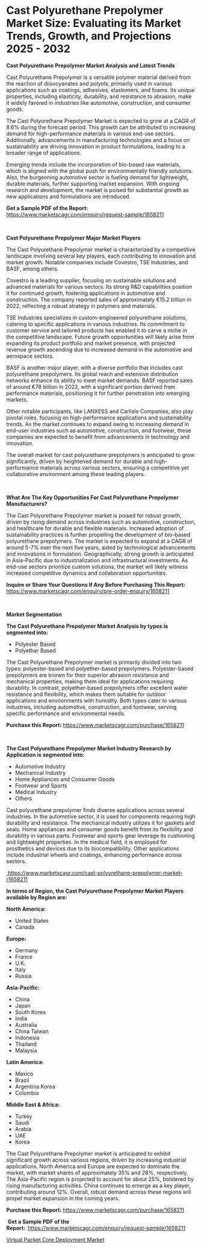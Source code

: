 <p><h1>Cast Polyurethane Prepolymer Market Size: Evaluating its Market Trends, Growth, and Projections 2025 - 2032</h1></p><p><strong>Cast Polyurethane Prepolymer Market Analysis and Latest Trends</strong></p>
<p><p>Cast Polyurethane Prepolymer is a versatile polymer material derived from the reaction of diisocyanates and polyols, primarily used in various applications such as coatings, adhesives, elastomers, and foams. Its unique properties, including elasticity, durability, and resistance to abrasion, make it widely favored in industries like automotive, construction, and consumer goods.</p><p>The Cast Polyurethane Prepolymer Market is expected to grow at a CAGR of 8.6% during the forecast period. This growth can be attributed to increasing demand for high-performance materials in various end-use sectors. Additionally, advancements in manufacturing technologies and a focus on sustainability are driving innovation in product formulations, leading to a broader range of applications. </p><p>Emerging trends include the incorporation of bio-based raw materials, which is aligned with the global push for environmentally friendly solutions. Also, the burgeoning automotive sector is fueling demand for lightweight, durable materials, further supporting market expansion. With ongoing research and development, the market is poised for substantial growth as new applications and formulations are introduced.</p></p>
<p><strong>Get a Sample PDF of the Report:&nbsp;</strong> <a href="https://www.marketscagr.com/enquiry/request-sample/1658211?utm_campaign=1879&utm_medium=2&utm_source=Github&utm_content=ia&utm_term=23032025&utm_id=cast-polyurethane-prepolymer">https://www.marketscagr.com/enquiry/request-sample/1658211</a></p>
<p>&nbsp;</p>
<p><strong>Cast Polyurethane Prepolymer Major Market Players</strong></p>
<p><p>The Cast Polyurethane Prepolymer market is characterized by a competitive landscape involving several key players, each contributing to innovation and market growth. Notable companies include Covestro, TSE Industries, and BASF, among others.</p><p>Covestro is a leading supplier, focusing on sustainable solutions and advanced materials for various sectors. Its strong R&D capabilities position it for continued growth, fostering applications in automotive and construction. The company reported sales of approximately €15.2 billion in 2022, reflecting a robust strategy in polymers and materials.</p><p>TSE Industries specializes in custom-engineered polyurethane solutions, catering to specific applications in various industries. Its commitment to customer service and tailored products has enabled it to carve a niche in the competitive landscape. Future growth opportunities will likely arise from expanding its product portfolio and market presence, with projected revenue growth ascending due to increased demand in the automotive and aerospace sectors.</p><p>BASF is another major player, with a diverse portfolio that includes cast polyurethane prepolymers. Its global reach and extensive distribution networks enhance its ability to meet market demands. BASF reported sales of around €78 billion in 2022, with a significant portion derived from performance materials, positioning it for further penetration into emerging markets.</p><p>Other notable participants, like LANXESS and Carlisle Companies, also play pivotal roles, focusing on high-performance applications and sustainability trends. As the market continues to expand owing to increasing demand in end-user industries such as automotive, construction, and footwear, these companies are expected to benefit from advancements in technology and innovation.</p><p>The overall market for cast polyurethane prepolymers is anticipated to grow significantly, driven by heightened demand for durable and high-performance materials across various sectors, ensuring a competitive yet collaborative environment among these leading players.</p></p>
<p>&nbsp;</p>
<p><strong>What Are The Key Opportunities For Cast Polyurethane Prepolymer Manufacturers?</strong></p>
<p><p>The Cast Polyurethane Prepolymer market is poised for robust growth, driven by rising demand across industries such as automotive, construction, and healthcare for durable and flexible materials. Increased adoption of sustainability practices is further propelling the development of bio-based polyurethane prepolymers. The market is expected to expand at a CAGR of around 5-7% over the next five years, aided by technological advancements and innovations in formulation. Geographically, strong growth is anticipated in Asia-Pacific due to industrialization and infrastructural investments. As end-use sectors prioritize custom solutions, the market will likely witness increased competitive dynamics and collaboration opportunities.</p></p>
<p><strong>Inquire or Share Your Questions If Any Before Purchasing This Report:</strong> <a href="https://www.marketscagr.com/enquiry/pre-order-enquiry/1658211?utm_campaign=1879&utm_medium=2&utm_source=Github&utm_content=ia&utm_term=23032025&utm_id=cast-polyurethane-prepolymer">https://www.marketscagr.com/enquiry/pre-order-enquiry/1658211</a></p>
<p>&nbsp;</p>
<p><strong>Market Segmentation</strong></p>
<p><strong>The Cast Polyurethane Prepolymer Market Analysis by types is segmented into:</strong></p>
<p><ul><li>Polyester Based</li><li>Polyether Based</li></ul></p>
<p><p>The Cast Polyurethane Prepolymer market is primarily divided into two types: polyester-based and polyether-based prepolymers. Polyester-based prepolymers are known for their superior abrasion resistance and mechanical properties, making them ideal for applications requiring durability. In contrast, polyether-based prepolymers offer excellent water resistance and flexibility, which makes them suitable for outdoor applications and environments with humidity. Both types cater to various industries, including automotive, construction, and footwear, serving specific performance and environmental needs.</p></p>
<p><strong>Purchase this Report:&nbsp;</strong><a href="https://www.marketscagr.com/purchase/1658211?utm_campaign=1879&utm_medium=2&utm_source=Github&utm_content=ia&utm_term=23032025&utm_id=cast-polyurethane-prepolymer">https://www.marketscagr.com/purchase/1658211</a></p>
<p>&nbsp;</p>
<p><strong>The Cast Polyurethane Prepolymer Market Industry Research by Application is segmented into:</strong></p>
<p><ul><li>Automotive Industry</li><li>Mechanical Industry</li><li>Home Appliances and Consumer Goods</li><li>Footwear and Sports</li><li>Medical Industry</li><li>Others</li></ul></p>
<p><p>Cast polyurethane prepolymer finds diverse applications across several industries. In the automotive sector, it is used for components requiring high durability and resistance. The mechanical industry utilizes it for gaskets and seals. Home appliances and consumer goods benefit from its flexibility and durability in various parts. Footwear and sports gear leverage its cushioning and lightweight properties. In the medical field, it is employed for prosthetics and devices due to its biocompatibility. Other applications include industrial wheels and coatings, enhancing performance across sectors.</p></p>
<p><a href="https://www.marketscagr.com/cast-polyurethane-prepolymer-market-r1658211?utm_campaign=1879&utm_medium=2&utm_source=Github&utm_content=ia&utm_term=23032025&utm_id=cast-polyurethane-prepolymer">&nbsp;https://www.marketscagr.com/cast-polyurethane-prepolymer-market-r1658211</a></p>
<p><strong>In terms of Region, the Cast Polyurethane Prepolymer Market Players available by Region are:</strong></p>
<p>
    <p> <strong> North America: </strong>
        <ul>
            <li>United States</li>
            <li>Canada</li>
        </ul>
        </p> 
    <p> <strong> Europe: </strong>
        <ul>
            <li>Germany</li>
            <li>France</li>
            <li>U.K.</li>
            <li>Italy</li>
            <li>Russia</li>
        </ul>
        </p> 
    <p> <strong> Asia-Pacific: </strong>
        <ul>
            <li>China</li>
            <li>Japan</li>
            <li>South Korea</li>
            <li>India</li>
            <li>Australia</li>
            <li>China Taiwan</li>
            <li>Indonesia</li>
            <li>Thailand</li>
            <li>Malaysia</li>
        </ul>
        </p> 
    <p> <strong> Latin America: </strong>
        <ul>
            <li>Mexico</li>
            <li>Brazil</li>
            <li>Argentina Korea</li>
            <li>Colombia</li>
        </ul>
        </p> 
    <p> <strong> Middle East & Africa: </strong>
        <ul>
            <li>Turkey</li>
            <li>Saudi</li>
            <li>Arabia</li>
            <li>UAE</li>
            <li>Korea</li>
        </ul>
    </p>
    </p>
<p><p>The Cast Polyurethane Prepolymer market is anticipated to exhibit significant growth across various regions, driven by increasing industrial applications. North America and Europe are expected to dominate the market, with market shares of approximately 35% and 28%, respectively. The Asia-Pacific region is projected to account for about 25%, bolstered by rising manufacturing activities. China continues to emerge as a key player, contributing around 12%. Overall, robust demand across these regions will propel market expansion in the coming years.</p></p>
<p><strong>Purchase this Report: </strong><a href="https://www.marketscagr.com/purchase/1658211?utm_campaign=1879&utm_medium=2&utm_source=Github&utm_content=ia&utm_term=23032025&utm_id=cast-polyurethane-prepolymer">https://www.marketscagr.com/purchase/1658211</a></p>
<p>&nbsp;<strong>Get a Sample PDF of the Report:&nbsp;&nbsp;</strong><a href="https://www.marketscagr.com/enquiry/request-sample/1658211?utm_campaign=1879&utm_medium=2&utm_source=Github&utm_content=ia&utm_term=23032025&utm_id=cast-polyurethane-prepolymer">https://www.marketscagr.com/enquiry/request-sample/1658211</a></p>
<p><strong></strong></p>
<p><p><a href="https://github.com/rahu1506/Market-Research-Report-List-7/blob/main/virtual-packet-core-deployment-market.md?utm_campaign=1879&utm_medium=2&utm_source=Github&utm_content=ia&utm_term=23032025&utm_id=cast-polyurethane-prepolymer">Virtual Packet Core Deployment Market</a></p></p>